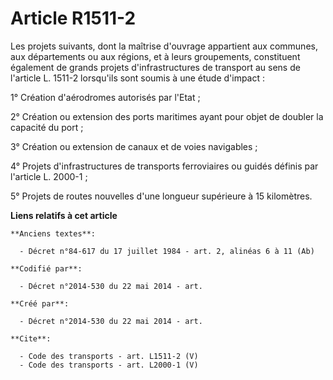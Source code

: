 # Article R1511-2

Les projets suivants, dont la maîtrise d'ouvrage appartient aux communes, aux départements ou aux régions, et à leurs
groupements, constituent également de grands projets d'infrastructures de transport au sens de l'article L. 1511-2 lorsqu'ils
sont soumis à une étude d'impact : 

1° Création d'aérodromes autorisés par l'Etat ; 

2° Création ou extension des ports maritimes ayant pour objet de doubler la capacité du port ; 

3° Création ou extension de canaux et de voies navigables ; 

4° Projets d'infrastructures de transports ferroviaires ou guidés définis par l'article L. 2000-1 ; 

5° Projets de routes nouvelles d'une longueur supérieure à 15 kilomètres.

**Liens relatifs à cet article**

	**Anciens textes**:

	  - Décret n°84-617 du 17 juillet 1984 - art. 2, alinéas 6 à 11 (Ab)

	**Codifié par**:

	  - Décret n°2014-530 du 22 mai 2014 - art.

	**Créé par**:

	  - Décret n°2014-530 du 22 mai 2014 - art.

	**Cite**:

	  - Code des transports - art. L1511-2 (V)
	  - Code des transports - art. L2000-1 (V)
